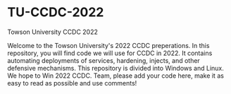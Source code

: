 # TU-CCDC-2022
Towson University CCDC 2022 

Welcome to the Towson University's 2022 CCDC preperations. In this repository, you will find code we will use for CCDC in 2022. It contains automating deployments of services, hardening, injects, and other defensive mechanisms. This repository is divided into Windows and Linux. We hope to Win 2022 CCDC. Team, please add your code here, make it as easy to read as possible and use comments!
